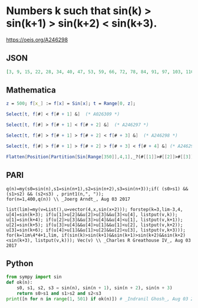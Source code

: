 # Numbers k such that sin\(k\) \> sin\(k\+1\) \> sin\(k\+2\) < sin\(k\+3\)\.
https://oeis.org/A246298
## JSON
```JSON
[3, 9, 15, 22, 28, 34, 40, 47, 53, 59, 66, 72, 78, 84, 91, 97, 103, 110, 116, 122, 128, 135, 141, 147, 154, 160, 166, 172, 179, 185, 191, 197, 204, 210, 216, 223, 229, 235, 241, 248, 254, 260, 267, 273, 279, 285, 292, 298, 304, 311, 317, 323, 329, 336, 342]
```
## Mathematica
```Mathematica
z = 500; f[x_] := f[x] = Sin[x]; t = Range[0, z];
```
```Mathematica
Select[t, f[#] < f[# + 1] &]  (* A026309 *)
```
```Mathematica
Select[t, f[#] > f[# + 1] < f[# + 2] &]  (* A246297 *)
```
```Mathematica
Select[t, f[#] > f[# + 1] > f[# + 2] < f[# + 3] &]  (* A246298 *)
```
```Mathematica
Select[t, f[#] > f[# + 1] > f[# + 2] > f[# + 3] < f[# + 4] &] (* A246299 *)
```
```Mathematica
Flatten[Position[Partition[Sin[Range[350]],4,1],_?(#[[1]]>#[[2]]>#[[3]]<#[[4]]&),1,Heads->False]] (* _Harvey P. Dale_, Aug 03 2017 *)
```
## PARI
```PARI
q(n)=my(s0=sin(n),s1=sin(n+1),s2=sin(n+2),s3=sin(n+3));if( (s0>s1) && (s1>s2) && (s2<s3) , print1(n,", "));
for(n=1,400,q(n)) \\ _Joerg Arndt_, Aug 03 2017
```
```PARI
list(lim)=my(v=List(),u=vector(4,x,sin(x+2))); forstep(k=3,lim-3,4, u[4]=sin(k+3); if(u[1]>u[2]&&u[2]>u[3]&&u[3]<u[4], listput(v,k)); u[1]=sin(k+4); if(u[2]>u[3]&&u[3]>u[4]&&u[4]<u[1], listput(v,k+1)); u[2]=sin(k+5); if(u[3]>u[4]&&u[4]>u[1]&&u[1]<u[2], listput(v,k+2)); u[3]=sin(k+6); if(u[4]>u[1]&&u[1]>u[2]&&u[2]<u[3], listput(v,k+3))); for(k=lim\4*4+1,lim, if(sin(k)>sin(k+1)&&sin(k+1)>sin(k+2)&&sin(k+2)<sin(k+3), listput(v,k))); Vec(v) \\ _Charles R Greathouse IV_, Aug 03 2017
```
## Python
```Python
from sympy import sin
def ok(n):
    s0, s1, s2, s3 = sin(n), sin(n + 1), sin(n + 2), sin(n + 3)
    return s0>s1 and s1>s2 and s2<s3
print([n for n in range(1, 501) if ok(n)]) # _Indranil Ghosh_, Aug 03 2017
```

